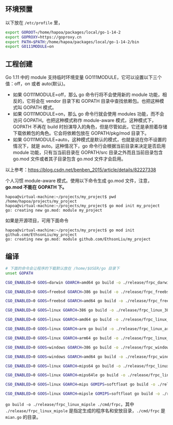 ## 环境预置

以下放在 `/etc/profile` 里，

```bash
export GOROOT=/home/hapoa/packages/local/go-1-14-2
export GOPROXY=https://goproxy.cn
export PATH=$PATH:/home/hapoa/packages/local/go-1-14-2/bin
export GO111MODULE=on
```

## 工程创建

Go 1.11 中的 module 支持临时环境变量 GO111MODULE，它可以设置以下三个值：off，on 或者 auto(默认)。

- 如果 GO111MODULE=off，那么 go 命令行将不会使用新的 module 功能，相反的，它将会在 vendor 目录下和 GOPATH 目录中查找依赖包。也把这种模式叫 GOPATH 模式。
- 如果 GO111MODULE=on，那么 go 命令行就会使用 modules 功能，而不会访问 GOPATH。也把这种模式称作 module-aware 模式，这种模式下，GOPATH 不再在 build 时扮演导入的角色，但是尽管如此，它还是承担着存储下载依赖包的角色。它会将依赖包放在 GOPATH/pkg/mod 目录下。
- 如果 GO111MODULE=auto，这种模式是默认的模式，也就是说在你不设置的情况下，就是 auto。这种情况下，go 命令行会根据当前目录来决定是否启用 module 功能，只有当当前目录在 GOPATH/src 目录之外而且当前目录包含 go.mod 文件或者其子目录包含 go.mod 文件才会启用。

以上参考：<https://blog.csdn.net/benben_2015/article/details/82227338>

个人习惯 module-aware 模式。使用以下命令生成 go.mod 文件，注意，**go.mod 不能在 GOPATH 下。**

```shell
hapoa@virtual-machine:~/projects/my_project$ pwd
/home/hapoa/projects/my_project
hapoa@virtual-machine:~/projects/my_project$ go mod init my_project
go: creating new go.mod: module my_project
```

如果是开源项目，可用下面命令

```shell
hapoa@virtual-machine:~/projects/my_project$ go mod init github.com/EthsonLiu/my_project
go: creating new go.mod: module github.com/EthsonLiu/my_project
```

## 编译

```bash
# 下面的命令会让程序的下载默认放在 /home/$USER/go 目录下
unset GOPATH

CGO_ENABLED=0 GOOS=darwin GOARCH=amd64 go build -o ./release/frpc_darwin_amd64 ./cmd/frpc

CGO_ENABLED=0 GOOS=freebsd GOARCH=386 go build -o ./release/frpc_freebsd_386 ./cmd/frpc

CGO_ENABLED=0 GOOS=freebsd GOARCH=amd64 go build -o ./release/frpc_freebsd_amd64 ./cmd/frpc

CGO_ENABLED=0 GOOS=linux GOARCH=386 go build -o ./release/frpc_linux_386 ./cmd/frpc

CGO_ENABLED=0 GOOS=linux GOARCH=amd64 go build -o ./release/frpc_linux_amd64 ./cmd/frpc

CGO_ENABLED=0 GOOS=linux GOARCH=arm go build -o ./release/frpc_linux_arm ./cmd/frpc

CGO_ENABLED=0 GOOS=linux GOARCH=arm64 go build -o ./release/frpc_linux_arm64 ./cmd/frpc

CGO_ENABLED=0 GOOS=windows GOARCH=386 go build -o ./release/frpc_windows_386.exe ./cmd/frpc

CGO_ENABLED=0 GOOS=windows GOARCH=amd64 go build -o ./release/frpc_windows_amd64.exe ./cmd/frpc

CGO_ENABLED=0 GOOS=linux GOARCH=mips64 go build -o ./release/frpc_linux_mips64 ./cmd/frpc

CGO_ENABLED=0 GOOS=linux GOARCH=mips64le go build -o ./release/frpc_linux_mips64le ./cmd/frpc

CGO_ENABLED=0 GOOS=linux GOARCH=mips GOMIPS=softfloat go build -o ./release/frpc_linux_mips ./cmd/frpc

CGO_ENABLED=0 GOOS=linux GOARCH=mipsle GOMIPS=softfloat go build -o ./release/frpc_linux_mipsle ./cmd/frpc
```

`go build -o ./release/frpc_linux_mipsle ./cmd/frpc`，其中 `./release/frpc_linux_mipsle` 是指定生成的程序名和安放目录，`./cmd/frpc` 是 `mian.go` 的目录。
